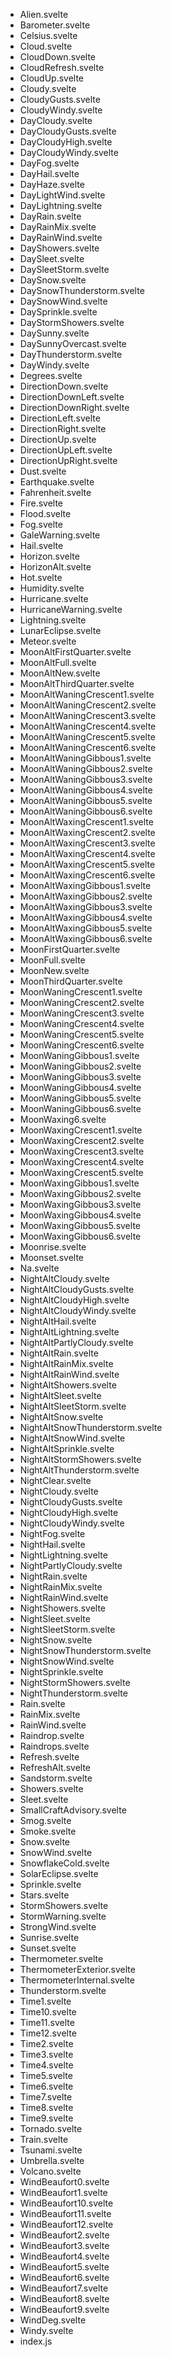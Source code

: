- Alien.svelte
- Barometer.svelte
- Celsius.svelte
- Cloud.svelte
- CloudDown.svelte
- CloudRefresh.svelte
- CloudUp.svelte
- Cloudy.svelte
- CloudyGusts.svelte
- CloudyWindy.svelte
- DayCloudy.svelte
- DayCloudyGusts.svelte
- DayCloudyHigh.svelte
- DayCloudyWindy.svelte
- DayFog.svelte
- DayHail.svelte
- DayHaze.svelte
- DayLightWind.svelte
- DayLightning.svelte
- DayRain.svelte
- DayRainMix.svelte
- DayRainWind.svelte
- DayShowers.svelte
- DaySleet.svelte
- DaySleetStorm.svelte
- DaySnow.svelte
- DaySnowThunderstorm.svelte
- DaySnowWind.svelte
- DaySprinkle.svelte
- DayStormShowers.svelte
- DaySunny.svelte
- DaySunnyOvercast.svelte
- DayThunderstorm.svelte
- DayWindy.svelte
- Degrees.svelte
- DirectionDown.svelte
- DirectionDownLeft.svelte
- DirectionDownRight.svelte
- DirectionLeft.svelte
- DirectionRight.svelte
- DirectionUp.svelte
- DirectionUpLeft.svelte
- DirectionUpRight.svelte
- Dust.svelte
- Earthquake.svelte
- Fahrenheit.svelte
- Fire.svelte
- Flood.svelte
- Fog.svelte
- GaleWarning.svelte
- Hail.svelte
- Horizon.svelte
- HorizonAlt.svelte
- Hot.svelte
- Humidity.svelte
- Hurricane.svelte
- HurricaneWarning.svelte
- Lightning.svelte
- LunarEclipse.svelte
- Meteor.svelte
- MoonAltFirstQuarter.svelte
- MoonAltFull.svelte
- MoonAltNew.svelte
- MoonAltThirdQuarter.svelte
- MoonAltWaningCrescent1.svelte
- MoonAltWaningCrescent2.svelte
- MoonAltWaningCrescent3.svelte
- MoonAltWaningCrescent4.svelte
- MoonAltWaningCrescent5.svelte
- MoonAltWaningCrescent6.svelte
- MoonAltWaningGibbous1.svelte
- MoonAltWaningGibbous2.svelte
- MoonAltWaningGibbous3.svelte
- MoonAltWaningGibbous4.svelte
- MoonAltWaningGibbous5.svelte
- MoonAltWaningGibbous6.svelte
- MoonAltWaxingCrescent1.svelte
- MoonAltWaxingCrescent2.svelte
- MoonAltWaxingCrescent3.svelte
- MoonAltWaxingCrescent4.svelte
- MoonAltWaxingCrescent5.svelte
- MoonAltWaxingCrescent6.svelte
- MoonAltWaxingGibbous1.svelte
- MoonAltWaxingGibbous2.svelte
- MoonAltWaxingGibbous3.svelte
- MoonAltWaxingGibbous4.svelte
- MoonAltWaxingGibbous5.svelte
- MoonAltWaxingGibbous6.svelte
- MoonFirstQuarter.svelte
- MoonFull.svelte
- MoonNew.svelte
- MoonThirdQuarter.svelte
- MoonWaningCrescent1.svelte
- MoonWaningCrescent2.svelte
- MoonWaningCrescent3.svelte
- MoonWaningCrescent4.svelte
- MoonWaningCrescent5.svelte
- MoonWaningCrescent6.svelte
- MoonWaningGibbous1.svelte
- MoonWaningGibbous2.svelte
- MoonWaningGibbous3.svelte
- MoonWaningGibbous4.svelte
- MoonWaningGibbous5.svelte
- MoonWaningGibbous6.svelte
- MoonWaxing6.svelte
- MoonWaxingCrescent1.svelte
- MoonWaxingCrescent2.svelte
- MoonWaxingCrescent3.svelte
- MoonWaxingCrescent4.svelte
- MoonWaxingCrescent5.svelte
- MoonWaxingGibbous1.svelte
- MoonWaxingGibbous2.svelte
- MoonWaxingGibbous3.svelte
- MoonWaxingGibbous4.svelte
- MoonWaxingGibbous5.svelte
- MoonWaxingGibbous6.svelte
- Moonrise.svelte
- Moonset.svelte
- Na.svelte
- NightAltCloudy.svelte
- NightAltCloudyGusts.svelte
- NightAltCloudyHigh.svelte
- NightAltCloudyWindy.svelte
- NightAltHail.svelte
- NightAltLightning.svelte
- NightAltPartlyCloudy.svelte
- NightAltRain.svelte
- NightAltRainMix.svelte
- NightAltRainWind.svelte
- NightAltShowers.svelte
- NightAltSleet.svelte
- NightAltSleetStorm.svelte
- NightAltSnow.svelte
- NightAltSnowThunderstorm.svelte
- NightAltSnowWind.svelte
- NightAltSprinkle.svelte
- NightAltStormShowers.svelte
- NightAltThunderstorm.svelte
- NightClear.svelte
- NightCloudy.svelte
- NightCloudyGusts.svelte
- NightCloudyHigh.svelte
- NightCloudyWindy.svelte
- NightFog.svelte
- NightHail.svelte
- NightLightning.svelte
- NightPartlyCloudy.svelte
- NightRain.svelte
- NightRainMix.svelte
- NightRainWind.svelte
- NightShowers.svelte
- NightSleet.svelte
- NightSleetStorm.svelte
- NightSnow.svelte
- NightSnowThunderstorm.svelte
- NightSnowWind.svelte
- NightSprinkle.svelte
- NightStormShowers.svelte
- NightThunderstorm.svelte
- Rain.svelte
- RainMix.svelte
- RainWind.svelte
- Raindrop.svelte
- Raindrops.svelte
- Refresh.svelte
- RefreshAlt.svelte
- Sandstorm.svelte
- Showers.svelte
- Sleet.svelte
- SmallCraftAdvisory.svelte
- Smog.svelte
- Smoke.svelte
- Snow.svelte
- SnowWind.svelte
- SnowflakeCold.svelte
- SolarEclipse.svelte
- Sprinkle.svelte
- Stars.svelte
- StormShowers.svelte
- StormWarning.svelte
- StrongWind.svelte
- Sunrise.svelte
- Sunset.svelte
- Thermometer.svelte
- ThermometerExterior.svelte
- ThermometerInternal.svelte
- Thunderstorm.svelte
- Time1.svelte
- Time10.svelte
- Time11.svelte
- Time12.svelte
- Time2.svelte
- Time3.svelte
- Time4.svelte
- Time5.svelte
- Time6.svelte
- Time7.svelte
- Time8.svelte
- Time9.svelte
- Tornado.svelte
- Train.svelte
- Tsunami.svelte
- Umbrella.svelte
- Volcano.svelte
- WindBeaufort0.svelte
- WindBeaufort1.svelte
- WindBeaufort10.svelte
- WindBeaufort11.svelte
- WindBeaufort12.svelte
- WindBeaufort2.svelte
- WindBeaufort3.svelte
- WindBeaufort4.svelte
- WindBeaufort5.svelte
- WindBeaufort6.svelte
- WindBeaufort7.svelte
- WindBeaufort8.svelte
- WindBeaufort9.svelte
- WindDeg.svelte
- Windy.svelte
- index.js
